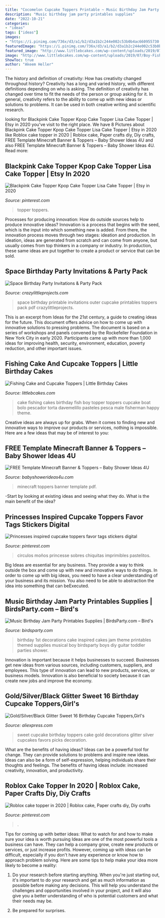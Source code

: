 ```yaml
---
title: "Cocomelon Cupcake Toppers Printable ~ Music Birthday Jam Party Printables Supplies"
description: "Music birthday jam party printables supplies"
date: "2022-10-21"
categories:
- "ideas"
tags: ["ideas"]
images:
- "https://i.pinimg.com/736x/d3/a1/b2/d3a1b2c244e002c53b0b4ac660955730.jpg"
featuredImage: "https://i.pinimg.com/736x/d3/a1/b2/d3a1b2c244e002c53b0b4ac660955730.jpg"
featured_image: "http://www.littlebcakes.com/wp-content/uploads/2019/07/Boy-Fishing-Cake-Topper.jpg"
image: "http://www.littlebcakes.com/wp-content/uploads/2019/07/Boy-Fishing-Cake-Topper.jpg"
ShowToc: true
author: "Akeem Heller"
---
```



The history and definition of creativity: How has creativity changed throughout history?
Creativity has a long and varied history, with different definitions depending on who is asking. The definition of creativity has changed over time to fit the needs of the person or group asking for it. In general, creativity refers to the ability to come up with new ideas or solutions to problems. It can be used in both creative writing and scientific research.

	

		
looking for Blackpink Cake Topper Kpop Cake Topper Lisa Cake Topper | Etsy in 2020 you've visit to the right place. We have 8 Pictures about Blackpink Cake Topper Kpop Cake Topper Lisa Cake Topper | Etsy in 2020 like Roblox cake topper in 2020 | Roblox cake, Paper crafts diy, Diy crafts, FREE Template Minecraft Banner &amp; Toppers – Baby Shower Ideas 4U and also FREE Template Minecraft Banner &amp; Toppers – Baby Shower Ideas 4U. Read more:
		
    
## Blackpink Cake Topper Kpop Cake Topper Lisa Cake Topper | Etsy In 2020

<img loading=lazy src="https://i.pinimg.com/736x/70/bc/32/70bc3230aa2cb6f49435209b333b3b93.jpg" onerror="this.onerror=null;this.src='https://tse3.mm.bing.net/th?id=OIP.P99VW7F5TVwmXiTpZsZcHAHaKe&amp;pid=15.1';" alt="Blackpink Cake Topper Kpop Cake Topper Lisa Cake Topper | Etsy in 2020">

_Source: pinterest.com_

>topper toppers. 

	

Processes for producing innovation: How do outside sources help to produce innovative ideas?
Innovation is a process that begins with the seed, which is the input into which something new is added. From there, the innovation process moves through two stages: ideation and production. In ideation, ideas are generated from scratch and can come from anyone, but usually comes from top thinkers in a company or industry. In production, these same ideas are put together to create a product or service that can be sold.

    
## Space Birthday Party Invitations &amp; Party Pack

<img loading=lazy src="https://crazylittleprojects.com/wp-content/uploads/2014/05/Cupcaketopperalienship.png" onerror="this.onerror=null;this.src='https://tse2.mm.bing.net/th?id=OIP.yKqMwh55yPh7jhFS3P-CgwHaHa&amp;pid=15.1';" alt="Space Birthday Party Invitations &amp; Party Pack">

_Source: crazylittleprojects.com_

>space birthday printable invitations outer cupcake printables toppers pack pdf crazylittleprojects. 

	

This is an excerpt from Ideas for the 21st century, a guide to creating ideas for the future. This document offers advice on how to come up with innovative solutions to pressing problems. The document is based on a series of workshops and panels convened by the Rockefeller Foundation in New York City in early 2020. Participants came up with more than 1,000 ideas for improving health, security, environment, education, poverty reduction, and other important issues.

    
## Fishing Cake And Cupcake Toppers | Little Birthday Cakes

<img loading=lazy src="http://www.littlebcakes.com/wp-content/uploads/2019/07/Boy-Fishing-Cake-Topper.jpg" onerror="this.onerror=null;this.src='https://tse1.mm.bing.net/th?id=OIP.S_cf1A5XI3DZW38tFCTLpwHaJ4&amp;pid=15.1';" alt="Fishing Cake and Cupcake Toppers | Little Birthday Cakes">

_Source: littlebcakes.com_

>cake fishing cakes birthday fish boy topper toppers cupcake boat bolo pescador torta davemelillo pasteles pesca male fisherman happy theme. 

	

Creative ideas are always up for grabs. When it comes to finding new and innovative ways to improve our products or services, nothing is impossible. Here are a few ideas that may be of interest to you: 

    
## FREE Template Minecraft Banner &amp; Toppers – Baby Shower Ideas 4U

<img loading=lazy src="https://babyshowerideas4u.com/wp-content/uploads/2014/04/2-723x1024.png" onerror="this.onerror=null;this.src='https://tse3.mm.bing.net/th?id=OIP.Da2AALcLEqdA9e7txhY7DgHaKf&amp;pid=15.1';" alt="FREE Template Minecraft Banner &amp; Toppers – Baby Shower Ideas 4U">

_Source: babyshowerideas4u.com_

>minecraft toppers banner template pdf. 

	

-Start by looking at existing ideas and seeing what they do. What is the main benefit of the idea? 

    
## Princesses Inspired Cupcake Toppers Favor Tags Stickers Digital

<img loading=lazy src="https://i.pinimg.com/736x/d3/a1/b2/d3a1b2c244e002c53b0b4ac660955730.jpg" onerror="this.onerror=null;this.src='https://tse4.mm.bing.net/th?id=OIP.e4COFazcC59QQUahLSxSiAHaJ8&amp;pid=15.1';" alt="Princesses inspired cupcake toppers favor tags stickers digital">

_Source: pinterest.com_

>circulos moños princesse sobres chiquitas imprimibles pastelitos. 

	

Big Ideas are essential for any business. They provide a way to think outside the box and come up with new and innovative ways to do things. In order to come up with big ideas, you need to have a clear understanding of your business and its mission. You also need to be able to abstraction the idea into something that can beExecuted.

    
## Music Birthday Jam Party Printables Supplies | BirdsParty.com – Bird&#039;s

<img loading=lazy src="https://cdn.shopify.com/s/files/1/1644/7575/products/musical-birthday-cake-guitar-piano-record_1024x1024.png?v=1481200591" onerror="this.onerror=null;this.src='https://tse3.mm.bing.net/th?id=OIP.eeHqKGvqvrEU1upkL7stvgHaKr&amp;pid=15.1';" alt="Music Birthday Jam Party Printables Supplies | BirdsParty.com – Bird&#039;s">

_Source: birdsparty.com_

>birthday 1st decorations cake inspired cakes jam theme printables themed supplies musical boy birdsparty boys diy guitar toddler parties shower. 

	

Innovation is important because it helps businesses to succeed. Businesses get new ideas from various sources, including customers, suppliers, and employees. This type of innovation can lead to new products, services, or business models. Innovation is also beneficial to society because it can create new jobs and improve the economy.

    
## Gold/Silver/Black Glitter Sweet 16 Birthday Cupcake Toppers,Girl&#039;s

<img loading=lazy src="https://ae01.alicdn.com/kf/HTB1OrHwQVXXXXbuaFXXq6xXFXXXk/Gold-Silver-Black-Glitter-Sweet-16-Birthday-Cupcake-Toppers-Girl-s-Birthday-Party-Decorations-Favors-Cake.jpg" onerror="this.onerror=null;this.src='https://tse1.mm.bing.net/th?id=OIP.HMIstWhJKILiNvE8Wh1QXQHaHD&amp;pid=15.1';" alt="Gold/Silver/Black Glitter Sweet 16 Birthday Cupcake Toppers,Girl&#039;s">

_Source: aliexpress.com_

>sweet cupcake birthday toppers cake gold decorations glitter silver cupcakes favors picks decoration. 

	

What are the benefits of having ideas?
Ideas can be a powerful tool for change. They can provide solutions to problems and inspire new ideas. Ideas can also be a form of self-expression, helping individuals share their thoughts and feelings. The benefits of having ideas include: increased creativity, innovation, and productivity.

    
## Roblox Cake Topper In 2020 | Roblox Cake, Paper Crafts Diy, Diy Crafts

<img loading=lazy src="https://i.pinimg.com/736x/9c/4b/fa/9c4bfa05de84cbcd1d20e219ee2eafb9.jpg" onerror="this.onerror=null;this.src='https://tse3.mm.bing.net/th?id=OIP.1uDM0bpIdOmXIT4kztEdEAHaJ3&amp;pid=15.1';" alt="Roblox cake topper in 2020 | Roblox cake, Paper crafts diy, Diy crafts">

_Source: pinterest.com_

>. 

	

Tips for coming up with better ideas: What to watch for and how to make sure your idea is worth pursuing
Ideas are one of the most powerful tools a business can have. They can help a company grow, create new products or services, or just increase profits. However, coming up with ideas can be difficult, especially if you don't have any experience or know how to approach problem solving. Here are some tips to help make your idea more likely to become a reality:
1. Do your research before starting anything. When you're just starting out, it's important to do your research and get as much information as possible before making any decisions. This will help you understand the challenges and opportunities involved in your project, and it will also give you a better understanding of who is potential customers and what their needs may be.

2. Be prepared for surprises.

